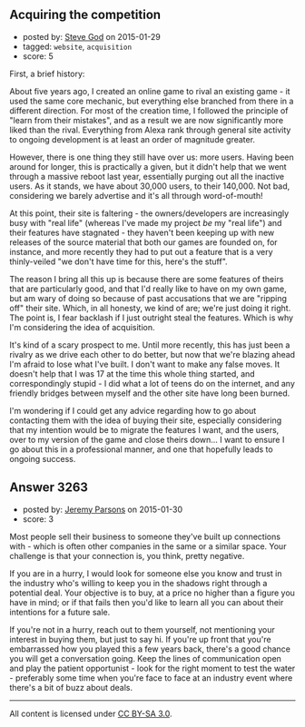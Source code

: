 ## Acquiring the competition

- posted by: [Steve God](https://stackexchange.com/users/5703398/steve-god) on 2015-01-29
- tagged: `website`, `acquisition`
- score: 5

First, a brief history:

About five years ago, I created an online game to rival an existing game - it used the same core mechanic, but everything else branched from there in a different direction. For most of the creation time, I followed the principle of "learn from their mistakes", and as a result we are now significantly more liked than the rival. Everything from Alexa rank through general site activity to ongoing development is at least an order of magnitude greater.

However, there is one thing they still have over us: more users. Having been around for longer, this is practically a given, but it didn't help that we went through a massive reboot last year, essentially purging out all the inactive users. As it stands, we have about 30,000 users, to their 140,000. Not bad, considering we barely advertise and it's all through word-of-mouth!

At this point, their site is faltering - the owners/developers are increasingly busy with "real life" (whereas I've made my project *be* my "real life") and their features have stagnated - they haven't been keeping up with new releases of the source material that both our games are founded on, for instance, and more recently they had to put out a feature that is a very thinly-veiled "we don't have time for this, here's the stuff".

The reason I bring all this up is because there are some features of theirs that are particularly good, and that I'd really like to have on my own game, but am wary of doing so because of past accusations that we are "ripping off" their site. Which, in all honesty, we kind of are; we're just doing it right. The point is, I fear backlash if I just outright steal the features. Which is why I'm considering the idea of acquisition.

It's kind of a scary prospect to me. Until more recently, this has just been a rivalry as we drive each other to do better, but now that we're blazing ahead I'm afraid to lose what I've built. I don't want to make any false moves. It doesn't help that I was 17 at the time this whole thing started, and correspondingly stupid - I did what a lot of teens do on the internet, and any friendly bridges between myself and the other site have long been burned.

I'm wondering if I could get any advice regarding how to go about contacting them with the idea of buying their site, especially considering that my intention would be to migrate the features I want, and the users, over to my version of the game and close theirs down... I want to ensure I go about this in a professional manner, and one that hopefully leads to ongoing success.


## Answer 3263

- posted by: [Jeremy Parsons](https://stackexchange.com/users/497810/jeremy-parsons) on 2015-01-30
- score: 3

Most people sell their business to someone they've built up connections with - which is often other companies in the same or a similar space. Your challenge is that your connection is, you think, pretty negative.

If you are in a hurry, I would look for someone else you know and trust in the industry who's willing to keep you in the shadows right through a potential deal. Your objective is to buy, at a price no higher than a figure you have in mind; or if that fails then you'd like to learn all you can about their intentions for a future sale.

If you're not in a hurry, reach out to them yourself, not mentioning your interest in buying them, but just to say hi. If you're up front that you're embarrassed how you played this a few years back, there's a good chance you will get a conversation going. Keep the lines of communication open and play the patient opportunist - look for the right moment to test the water - preferably some time when you're face to face at an industry event where there's a bit of buzz about deals.



---

All content is licensed under [CC BY-SA 3.0](https://creativecommons.org/licenses/by-sa/3.0/).
